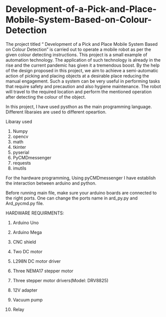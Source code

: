 # Development-of-a-Pick-and-Place-Mobile-System-Based-on-Colour-Detection

The project titled “ Development of a Pick and Place Mobile System Based on Colour
Detection” is carried out to operate a mobile robot as per the given colour detecting instructions. This project is a small example of automation technology. The application of
such technology is already in the rise and the current pandemic has given it a tremendous
boost.
By the help of the design proposed in this project, we aim to achieve a semi-automatic
action of picking and placing objects at a desirable place reducing the manual engagement.
Such a system can be very useful in performing tasks that require safety and precaution
and also hygiene maintenance. The robot will travel to the required location and perform
the mentioned operation after detecting the colour of the object.

In this project, I have used pysthon as the main programming language. Different libaraies are used to different opeartion.

Libaray used 

1) Numpy 
2) opencv
3) math
4) tkinter
5) pyserial
6) PyCMDmessenger
7) requests
8) imutils

For the hardware programming, Using pyCMDmessenger I have establish the interaction between arduino and python.

Before running main file, make sure your arduino boards are connected to the right ports. One can change the ports name in ard_py.py and Ard_pycmd.py file.

HARDWARE REQUIRMENTS:

1) Arduino Uno

2) Arduino Mega

3) CNC shield 

3) Two DC motor

4) L298N DC motor driver

5) Three NEMA17 stepper motor

6) Three stepper motor drivers(Model: DRV8825)

7) 12V adapter

8) Vacuum pump

9) Relay
